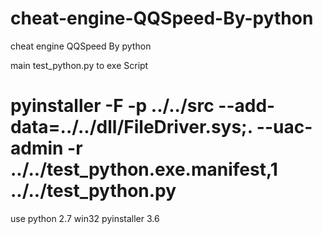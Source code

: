 # cheat-engine-QQSpeed-By-python
cheat engine QQSpeed By python 

main  test_python.py
to exe Script
# pyinstaller -F -p ../../src --add-data=../../dll/FileDriver.sys;. --uac-admin -r ../../test_python.exe.manifest,1 ../../test_python.py

use python 2.7 win32 pyinstaller 3.6
